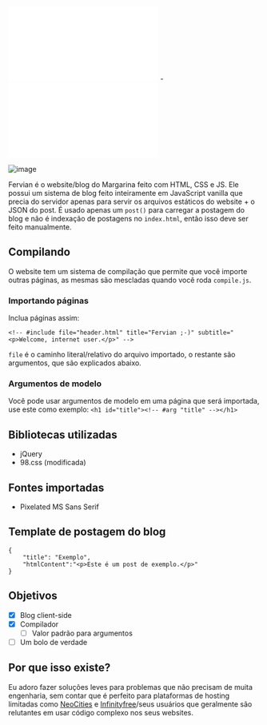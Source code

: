 ![English](README.md) - ![Português](README-pt_BR.md)

![image](https://github.com/user-attachments/assets/71d020cf-f822-4f82-ba68-44ed53f6f1e6)

Fervian é o website/blog do Margarina feito com HTML, CSS e JS. Ele possui um sistema de blog feito inteiramente em JavaScript vanilla que precia do servidor apenas para servir os arquivos estáticos do website + o JSON do post. É usado apenas um ``post()`` para carregar a postagem do blog e não é indexação de postagens no ``index.html``, então isso deve ser feito manualmente.

## Compilando
O website tem um sistema de compilação que permite que você importe outras páginas, as mesmas são mescladas quando você roda ``compile.js``.

### Importando páginas
Inclua páginas assim:

```<!-- #include file="header.html" title="Fervian ;-)" subtitle="<p>Welcome, internet user.</p>" -->```

`file` é o caminho literal/relativo do arquivo importado, o restante são argumentos, que são explicados abaixo. 

### Argumentos de modelo
Você pode usar argumentos de modelo em uma página que será importada, use este como exemplo:
```<h1 id="title"><!-- #arg "title" --></h1>```


## Bibliotecas utilizadas
 - jQuery
 - 98.css (modificada)

## Fontes importadas
 - Pixelated MS Sans Serif

## Template de postagem do blog
```
{  
    "title": "Exemplo",
    "htmlContent":"<p>Este é um post de exemplo.</p>"
}
```

## Objetivos
- [x] Blog client-side
- [x] Compilador
  - [ ] Valor padrão para argumentos
- [ ] Um bolo de verdade

## Por que isso existe?
Eu adoro fazer soluções leves para problemas que não precisam de muita engenharia, sem contar que é perfeito para plataformas de hosting limitadas como [NeoCities](https://neocities.org) e [Infinityfree](https://infinityfree.com)/seus usuários que geralmente são relutantes em usar código complexo nos seus websites.
